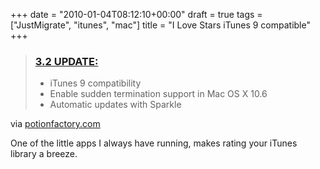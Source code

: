 +++
date = "2010-01-04T08:12:10+00:00"
draft = true
tags = ["JustMigrate", "itunes", "mac"]
title = "I Love Stars iTunes 9 compatible"
+++
<div class="posterous_bookmarklet_entry">
      <blockquote class="posterous_long_quote"><h3><a href="http://www.potionfactory.com/blog/2008/05/15/i-love-stars#3.2">3.2 UPDATE:</a></h3>

<ul>
	<li>iTunes 9 compatibility</li>
	<li>Enable sudden termination support in Mac OS X 10.6</li>
	<li>Automatic updates with Sparkle</li></ul></blockquote>

<div class="posterous_quote_citation">via <a href="http://www.potionfactory.com/blog/2008/05/15/i-love-stars">potionfactory.com</a></div>
    <p>One of the little apps I always have running, makes rating your iTunes library a breeze.</p></div>